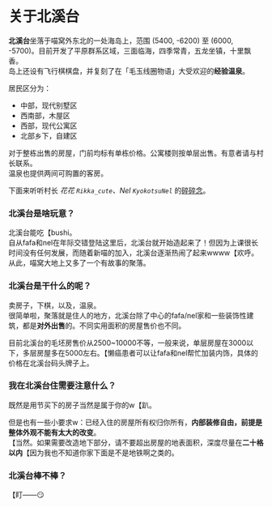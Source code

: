 # 关于北溪台

**北溪台**坐落于喵窝外东北的一处海岛上，范围 (5400, -6200) 至 (6000, -5700)。目前开发了平原群系区域，三面临海，四季常青，五龙坐镇，十里飘香。  
岛上还设有飞行棋棋盘，并复刻了在「毛玉线圈物语」大受欢迎的**经验温泉**。

居民区分为：
- 中部，现代别墅区
- 西南部，木屋区
- 西部，现代公寓区
- 北部乡下，自建区

对于整栋出售的房屋，门前均标有单栋价格。公寓楼则按单层出售。有意者请与村长联系。  
温泉也提供两间可购置的客房。

下面来听听村长 *花花 `Rikka_cute`、Nel `KyokotsuNel`* 的[碎碎念](https://bbs.nyaa.cat/d/1557 "原载于 NyaaBBS")。

### 北溪台是啥玩意？

北溪台能吃【bushi。  
自从fafa和nel在年际交错登陆这里后，北溪台就开始造起来了！但因为上课很长时间没有任何发展，而随着新喵的加入，北溪台逐渐热闹了起来wwww【欢呼。从此，喵窝大地上又多了一个有故事的聚落。

### 北溪台是干什么的呢？

卖房子，下棋，以及，温泉。  
很简单啦，聚落就是住人的地方，北溪台除了中心的fafa/nel家和一些装饰性建筑，都是**对外出售**的。不同实用面积的房屋售价也不同。

目前北溪台的毛坯房售价从2500~10000不等，一般来说，单层房屋在3000以下，多层房屋多在5000左右。【懒癌患者可以让fafa和nel帮忙加装内饰，具体的价格在北溪台码头牌子上。

### 我在北溪台住需要注意什么？

既然是用节买下的房子当然是属于你的w【趴。

但是也有一些小要求w：已经入住的房屋所有权归你所有，**内部装修自由，前提是整体外观不能有太大的改变**。  
【当然。如果需要改造地下部分，请不要超出房屋的地表面积，深度尽量在**二十格以内**【因为我也不知道你家下面是不是地铁啊之类的。

### 北溪台棒不棒？

【盯——😏